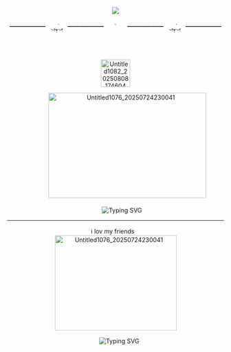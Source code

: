 <div align="center">

![](https://komarev.com/ghpvc/?username=primalmercy&color=B5D2EA&style=plastic&label=♡﹒GLLITS)
---
━━━━━━ㅤ‿̥̣‿̣̥̣̇‿̥̣ㅤ━━━━━━ㅤㅤ˙ㅤㅤ━━━━━━ㅤ‿̥̣‿̣̥̣̇‿̥̣ㅤ━━━━━━
ㅤㅤㅤ

ㅤ


<a href="https://cherish.atabook.org/?page=1" ><img width="68" height="64" alt="Untitled1082_20250808174604" src="https://github.com/user-attachments/assets/20dd3439-3bdf-4b04-b09d-2d61cc52bfc5" />
</a>

ㅤㅤㅤ
ㅤ<img width="367" height="245" alt="Untitled1076_20250724230041" src="https://github.com/user-attachments/assets/6b7af18c-eeec-42b0-b738-9a2985b5d2fe" />

ㅤㅤ
![Typing SVG](https://readme-typing-svg.demolab.com?plastic=&size=24&pause=4000&color=87C3EB&center=true&width=1200&lines="+Do+you+wanna+dance?+대답은+하나뿐";"너로+가득+찬+맘+super+jellyous!";"Oh,+oh,+my+God,+또+나를+보고+있잖아?";"우리만의+night,+night,+night+picnic~")


---
ㅤㅤㅤㅤㅤㅤㅤㅤi lov my friendsㅤㅤㅤㅤㅤㅤㅤㅤㅤ<img width="283" height="222" alt="Untitled1076_20250724230041" src="https://github.com/user-attachments/assets/7c2f6cdb-8ace-4420-b7cb-a860d9a5b66b" />


ㅤ
![Typing SVG](https://readme-typing-svg.demolab.com?plastic=&size=12&pause=1&color=313359&center=true&width=1200&lines=Yun-ah!;Min-ju!;Moka!;Wonhee!;Iroha!;ILLIT!!;Bil-lyeo-on+Goyangi!!;YUN-AH;MINJU;MOKA;WONHEE;IROHA;ILLIT;DO+THE+DANCE!)
